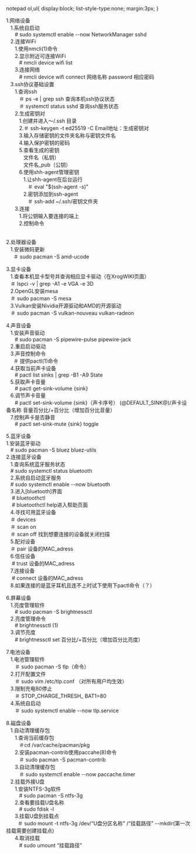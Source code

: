   notepad ol,ul{ display:block; list-style-type:none; margin:3px; }

1.网络设备  
   1.系统自启动  
      # sudo systemctl enable --now NetworkManager sshd  
   2.连接WiFi  
      1.使用nmcli(1)命令  
      2.显示附近可连接WiFi  
         # nmcli device wifi list  
      3.连接网络  
         # nmcli device wifi connect 网络名称 password 相应密码  
   3.ssh协议基础设置  
      1.查询ssh  
         ＃ ps -e | grep ssh 查询本机ssh协议状态  
         ＃ systemctl status sshd 查询ssh服务状态  
      2.生成密钥对  
         1.创建并进入～/.ssh 目录  
         2.＃ ssh-keygen -t ed25519 -C Email地址：生成密钥对  
         3.输入存储密钥的文件夹名称与密钥文件名  
         4.输入保护密钥的密码  
         5.查看生成的密钥  
            文件名（私钥）  
            文件名\_pub（公钥）  
         6.使用shh-agent管理密钥  
            1.让shh-agent在后台运行  
               ＃ eval "$(ssh-agent -s)"  
            2.密钥添加到ssh-agent  
               ＃ ssh-add ~/.ssh/密钥文件夹  
      3.连接  
         1.将公钥输入要连接的端上  
         2.控制命令  
             
  
  
2.处理器设备  
   1.安装微码更新  
     ＃ sudo pacman -S amd-ucode  
  
  
3.显卡设备  
   1.查看本机显卡型号并查询相应显卡驱动（在XrogWIKI页面）  
   ＃ lspci -v | grep -A1 -e VGA -e 3D  
   2.OpenGL安装mesa  
   ＃ sudo pacman -S mesa  
   3.Vulkan安装Nividia开源驱动和AMD的开源驱动  
   ＃ sudo pacman -S vulkan-nouveau vulkan-radeon  
  
4.声音设备  
   1.安装声音驱动  
      # sudo pacman -S pipewire-pulse pipewire-jack  
   2.重启启动驱动  
   3.声音控制命令  
     ＃ 提供pactl(1)命令  
   4.获取当前声卡设备  
      # pactl list sinks | grep -B1 -A9 State  
   5.获取声卡音量  
      # pactl get-sink-volume {sink}  
   6.调节声卡音量  
      # pactl set-sink-volume {sink}（声卡序号） (@DEFAULT\_SINK@)/声卡设备名称 音量百分比/+百分比（增加百分比音量）  
   7.控制声卡是否静音  
      # pactl set-sink-mute {sink} toggle  
  
5.蓝牙设备  
1.安装蓝牙驱动  
   # sudo pacman -S bluez bluez-utils  
2.连接蓝牙设备  
   1.查询系统蓝牙服务状态  
   # sudo systemctl status bluetooth  
   2.系统自启动蓝牙服务  
   # sudo systemctl enable --now bluetooth  
   3.进入\[bluetooth\]界面  
    # bluetoothctl  
    # bluetoothctl help进入帮助页面  
   4.寻找可用蓝牙设备  
   ＃ devices  
   ＃ scan on  
   ＃ scan off 找到想要连接的设备就关闭扫描  
   5.配对设备  
   ＃ pair 设备的MAC\_adress  
   6.信任设备  
    # trust 设备的MAC\_adress  
   7.连接设备  
    # connect 设备的MAC\_adress  
   8.如果连接的是蓝牙耳机且连不上时试下使用下pactl命令（？）  
  
6.屏幕设备  
   1.亮度管理软件  
      # sudo pacman -S brightnessctl  
   2.亮度管理命令  
      # brightnessctl (1)  
   3.调节亮度  
      # brightnessctl set 百分比/+百分比（增加百分比亮度）  
  
7.电池设备  
   1.电池管理软件  
      ＃ sudo pacman -S tlp（命令）  
   2.打开配置文件  
      ＃ sudo vim /etc/tlp.conf （对所有用户均生效）  
   3.限制充电80停止  
      ＃ STOP\_CHARGE\_THRESH\_ BAT1=80  
   4.系统自启动  
      ＃ sudo systemctl enable --now tlp.service  
  
8.磁盘设备  
   1.自动清理缓存包  
      1.查询当前缓存包  
         ＃cd /var/cache/pacman/pkg  
      2.安装pacman-contrib使用paccahe(8)命令   
         ＃ sudo pacman -S pacman-contrib  
      3.自动清理缓存包  
         ＃ sudo systemctl enable --now paccache.timer  
   2.挂载外接U盘  
      1.安装NTFS-3g软件  
         # sudo pacman -S ntfs-3g  
      2.查看要挂载U盘名称  
         # sudo fdisk -l  
      3.挂载U盘到挂载点  
        ＃ sudo mount -t ntfs-3g /dev/“U盘分区名称” /“挂载路径” --mkdir(第一次挂载需要创建挂载点)  
      4.取消挂载  
         # sudo umount “挂载路径”
